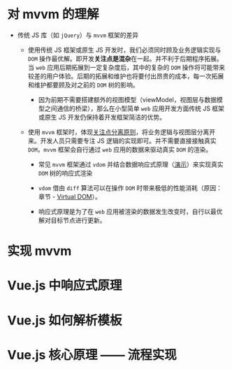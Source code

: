# 对 mvvm 的理解

- 传统 JS 库（如 `jQuery`）与 `mvvm` 框架的差异

    - 使用传统 JS 框架或原生 JS 开发时，我们必须同时顾及业务逻辑实现与 `DOM` 操作最优解。即开发**关注点是混杂**在一起。并不利于后期程序拓展。当 `web` 应用后期拓展到一定复杂度后，其中的复杂的 `DOM` 操作将可能带来较差的用户体验。后期的拓展和维护也将要付出昂贵的成本，每一次拓展和维护都要顾及对之前的 `DOM` 树的影响。

      - 因为前期不需要搭建额外的视图模型（viewModel，视图层与数据模型之间通信的桥梁），那么在小型简单 `web` 应用开发方面传统 JS 框架或原生 JS 开发仍保持着开发框架简洁的优势。

    - 使用 `mvvm` 框架时，体现[关注点分离原则][wiki-关注点分离]，将业务逻辑与视图层分离开来。开发人员只需要专注 JS 逻辑的实现即可。并不需要直接接触真实 `DOM`，`mvvm` 框架会自行通过 `web` 应用的数据来驱动真实 `DOM` 的渲染。

        - 常见 `mvvm` 框架通过 `vdom` 并结合数据响应式原理（[演示][vue-reactive]）来实现真实 `DOM` 树的响应式渲染
        
        - `vdom` 借由 `diff` 算法可以在操作 `DOM` 时带来极低的性能消耗（原因：章节 - [Virtual DOM](adv-virtual-dom.md)）。

        - 响应式原理是为了在 `web` 应用被渲染的数据发生改变时，自行以最优解对目标节点进行更新。
        
[vue-reactive]:https://github.com/lbwa/vue-reactive

[wiki-关注点分离]:https://zh.wikipedia.org/wiki/%E5%85%B3%E6%B3%A8%E7%82%B9%E5%88%86%E7%A6%BB

# 实现 mvvm

# Vue.js 中响应式原理

# Vue.js 如何解析模板

# Vue.js 核心原理 —— 流程实现
